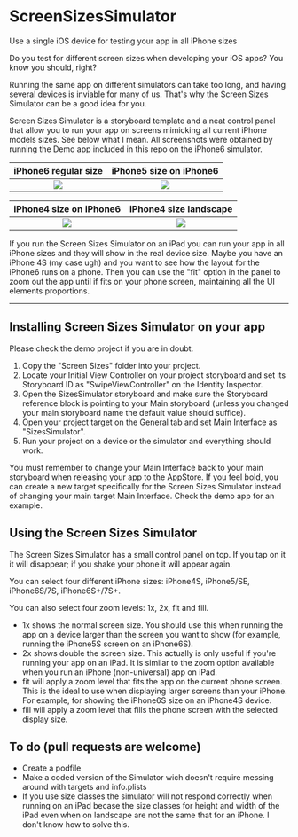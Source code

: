 # ScreenSizesSimulator
Use a single iOS device for testing your app in all iPhone sizes

Do you test for different screen sizes when developing your iOS apps? You know you should, right?

Running the same app on different simulators can take too long, and having several devices is inviable for many of us. That's why the Screen Sizes Simulator can be a good idea for you.

Screen Sizes Simulator is a storyboard template and a neat control panel that allow you to run your app on screens mimicking all current iPhone models sizes. See below what I mean. All screenshots were obtained by running the Demo app included in this repo on the iPhone6 simulator.

iPhone6 regular size             |  iPhone5 size on iPhone6
:-------------------------:|:-------------------------:
![](/../screenshots/screenshots/iPhone6.png)  |  ![](/../screenshots/screenshots/iPhone5_panel.png)

iPhone4 size on iPhone6             |  iPhone4 size landscape
:-------------------------:|:-------------------------:
![](/../screenshots/screenshots/iPhone4_panel.png)  |  ![](/../screenshots/screenshots/iPhone4_landscape.png)

If you run the Screen Sizes Simulator on an iPad you can run your app in all iPhone sizes and they will show in the real device size. Maybe you have an iPhone 4S (my case ugh) and you want to see how the layout for the iPhone6 runs on a phone. Then you can use the "fit" option in the panel to zoom out the app until if fits on your phone screen, maintaining all the UI elements proportions.

***
## Installing Screen Sizes Simulator on your app
Please check the demo project if you are in doubt.

1. Copy the "Screen Sizes" folder into your project.
2. Locate your Initial View Controller on your project storyboard and set its Storyboard ID as "SwipeViewController" on the Identity Inspector.
3. Open the SizesSimulator storyboard and make sure the Storyboard reference block is pointing to your Main storyboard (unless you changed your main storyboard name the default value should suffice).
4. Open your project target on the General tab and set Main Interface as "SizesSimulator".
5. Run your project on a device or the simulator and everything should work.

You must remember to change your Main Interface back to your main storyboard when releasing your app to the AppStore. If you feel bold, you can create a new target specifically for the Screen Sizes Simulator instead of changing your main target Main Interface. Check the demo app for an example.

## Using the Screen Sizes Simulator
The Screen Sizes Simulator has a small control panel on top. If you tap on it it will disappear; if you shake your phone it will appear again.

You can select four different iPhone sizes: iPhone4S, iPhone5/SE, iPhone6S/7S, iPhone6S+/7S+.

You can also select four zoom levels: 1x, 2x, fit and fill.

* 1x shows the normal screen size. You should use this when running the app on a device larger than the screen you want to show (for example, running the iPhone5S screen on an iPhone6S).
* 2x shows double the screen size. This actually is only useful if you're running your app on an iPad. It is similar to the zoom option available when you run an iPhone (non-universal) app on iPad.
* fit will apply a zoom level that fits the app on the current phone screen. This is the ideal to use when displaying larger screens than your iPhone. For example, for showing the iPhone6S size on an iPhone4S device.
* fill will apply a zoom level that fills the phone screen with the selected display size.

## To do (pull requests are welcome)
* Create a podfile
* Make a coded version of the Simulator wich doesn't require messing around with targets and info.plists
* If you use size classes the simulator will not respond correctly when running on an iPad becase the size classes for height and width of the iPad even when on landscape are not the same that for an iPhone. I don't know how to solve this.
